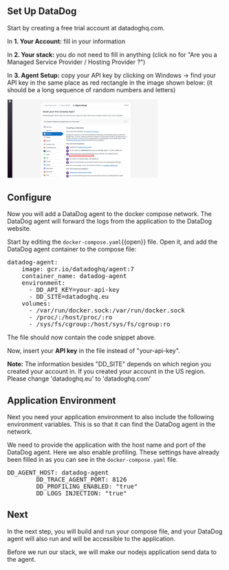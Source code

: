 ## Set Up DataDog 

Start by creating a free trial account at datadoghq.com. 

In **1. Your Account:**
fill in your information

In **2. Your stack:**
you do not need to fill in anything (click no for "Are you a Managed Service Provider / Hosting Provider ?")

In **3. Agent Setup:**
copy your API key by clicking on Windows -> find your API key in the same place as red rectangle in the image shown below: (it should be a long sequence of random numbers and letters)

<img src="https://github.com/andrebrogard/katacoda-scenarios/blob/main/datadog-tutorial/api_key.png?raw=true" alt="API_Key" width="350px" />

## Configure 

Now you will add a DataDog agent to the docker compose network. The DataDog agent will forward the logs from the application to the DataDog website.

Start by editing the `docker-compose.yaml`{{open}} file. Open it, and add the DataDog agent container to the compose file:

<pre class="file" data-filename="docker-compose.yaml" data-target="insert" data-marker="#TODO-add-DD-service">
datadog-agent:
    image: gcr.io/datadoghq/agent:7
    container_name: datadog-agent
    environment:
      - DD_API_KEY=your-api-key
      - DD_SITE=datadoghq.eu
    volumes:
      - /var/run/docker.sock:/var/run/docker.sock
      - /proc/:/host/proc/:ro
      - /sys/fs/cgroup:/host/sys/fs/cgroup:ro
</pre>

The file should now contain the code snippet above.

Now, insert your **API key** in the file instead of "your-api-key".

**Note:** The information besides "DD_SITE" depends on which region you created your account in. If you created your account in the US region. Please change 'datadoghq.eu' to 'datadoghq.com'

## Application Environment
Next you need your application environment to also include the following environment variables. This is so that it can find the DataDog agent in the network.

We need to provide the application with the host name and port of the DataDog agent. Here we also enable profiling. 
These settings have already been filled in as you can see in the `docker-compose.yaml` file.

<pre class="file" data-filename="docker-compose.yaml" data-target="insert" data-marker="#TODO-add-DD-service">
DD_AGENT_HOST: datadog-agent 
        DD_TRACE_AGENT_PORT: 8126 
        DD_PROFILING_ENABLED: "true" 
        DD_LOGS_INJECTION: "true"
</pre>



## Next
In the next step, you will build and run your compose file, and your DataDog agent will also run and will be accessible to the application. 

Before we run our stack, we will make our nodejs application send data to the agent.
